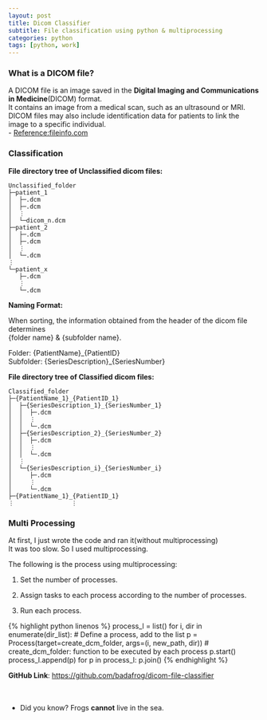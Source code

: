 ```yaml
---
layout: post
title: Dicom Classifier
subtitle: File classification using python & multiprocessing
categories: python
tags: [python, work]
---
```


### What is a DICOM file?

A DICOM file is an image saved in the **Digital Imaging and Communications in Medicine**(DICOM) format.<br/>
It contains an image from a medical scan, such as an ultrasound or MRI.<br/>
DICOM files may also include identification data for patients to link the image to a specific individual.<br/>
\- [Reference:fileinfo.com](https://fileinfo.com/extension/dicom#:~:text=A%20DICOM%20file%20is%20an,as%20an%20ultrasound%20or%20MRI.&text=It%20was%20designed%20to%20exchange,%2C%20MRIs%2C%20and%20ultrasound%20images.)

### Classification

**File directory tree of Unclassified dicom files:**


~~~
Unclassified_folder
├─patient_1
│  ├─.dcm
│  ├─.dcm
│  ⋮
│  └─dicom_n.dcm
├─patient_2
│  ├─.dcm
│  ├─.dcm
│  ⋮
│  └─.dcm
⋮
└─patient_x
   ├─.dcm
   ⋮
   └─.dcm
~~~




**Naming Format:**

When sorting, the information obtained from the header of the dicom file determines<br/>
{folder name} & {subfolder name}.

Folder: {PatientName}\_{PatientID}<br/>
Subfolder: {SeriesDescription}\_{SeriesNumber}




**File directory tree of Classified dicom files:**

~~~
Classified_folder
├─{PatientName_1}_{PatientID_1}
│  ├─{SeriesDescription_1}_{SeriesNumber_1}
│  │  ├─.dcm
│  │  ⋮
│  │  └─.dcm
│  ├─{SeriesDescription_2}_{SeriesNumber_2}
│  │  ├─.dcm
│  │  ⋮
│  │  └─.dcm
│  ⋮
│  └─{SeriesDescription_i}_{SeriesNumber_i}
│     ├─.dcm
│     ⋮
│     └─.dcm
├─{PatientName_1}_{PatientID_1}
⋮                ⋮
~~~


### Multi Processing

At first, I just wrote the code and ran it(without multiprocessing)<br/>
It was too slow. So I used multiprocessing.

The following is the process using multiprocessing:

1. Set the number of processes.

2. Assign tasks to each process according to the number of processes.

3. Run each process.

{% highlight python linenos %}
process_l = list()
for i, dir in enumerate(dir_list):    # Define a process, add to the list
      p = Process(target=create_dcm_folder, args=(i, new_path, dir))    # create_dcm_folder: function to be executed by each process
      p.start()
      process_l.append(p)
for p in process_l:
      p.join()
{% endhighlight %}


**GitHub Link**: <https://github.com/badafrog/dicom-file-classifier>
 <br/>
 <br/>
 <br/>

* Did you know? Frogs **cannot** live in the sea.